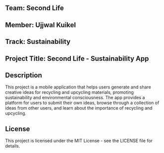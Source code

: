 ## Team: Second Life

## Member: Ujjwal Kuikel
## Track: Sustainability

## Project Title: Second Life - Sustainability App
## Description
This project is a mobile application that helps users generate and share creative ideas for recycling and upcycling materials, promoting sustainability and environmental consciousness. The app provides a platform for users to submit their own ideas, browse through a collection of ideas from other users, and learn about the importance of recycling and upcycling.

## License

This project is licensed under the MIT License - see the LICENSE file for details. 
